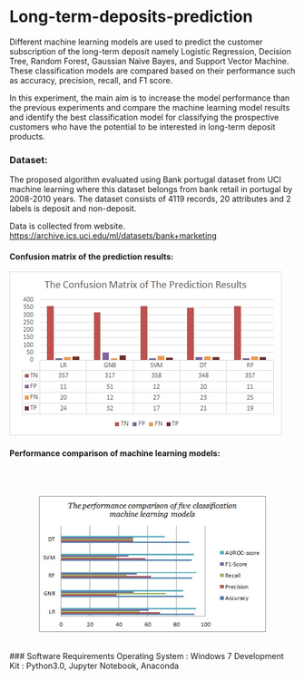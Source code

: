 # Long-term-deposits-prediction
 Different machine learning models are used to predict the customer subscription of the long-term deposit namely Logistic Regression, Decision Tree, Random Forest, Gaussian Naive Bayes, and Support Vector Machine. These classification models are compared based on their performance such as accuracy, precision, recall, and F1 score.
 
 In this experiment, the main aim is to increase the model performance than the previous experiments and compare the machine learning model results and identify the best classification model for classifying the prospective customers who have the potential to be interested in long-term deposit products.
 
### Dataset:
 
 The proposed algorithm evaluated using Bank portugal dataset from UCI machine learning where this dataset belongs from bank retail in portugal by 2008-2010 years.
 The dataset consists of 4119 records, 20 attributes and 2 labels is deposit and non-deposit.
   
 Data is collected from website.
https://archive.ics.uci.edu/ml/datasets/bank+marketing

#### Confusion matrix of the prediction results:
![alt text here](predictionAnalysis/image1.jpg )

#### Performance comparison of machine learning models:
<br>
<br>
<p align="center">
  <img width="400"  src="predictionAnalysis/image2.jpg">
</p>
<br>
### Software Requirements          
             Operating System : Windows 7
             Development Kit : Python3.0, Jupyter Notebook, Anaconda
             
             

